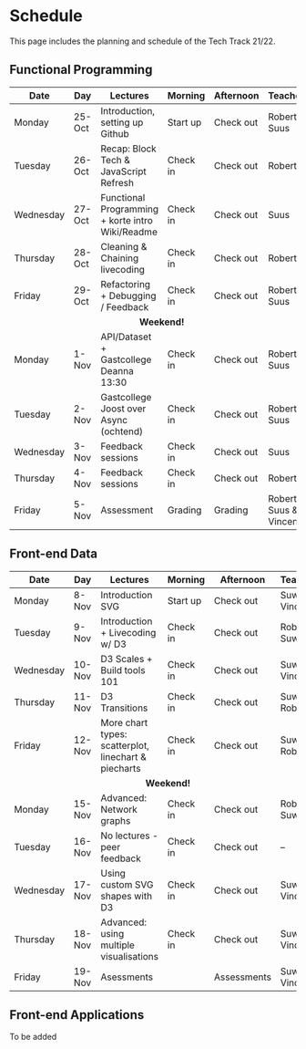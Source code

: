 # Schedule

This page includes the planning and schedule of the Tech Track 21/22.

## Functional Programming

<table>
  <thead>
    <tr>
      <th><strong>Date</strong></th>
      <th><strong>Day</strong></th>
      <th><strong>Lectures</strong></th>
      <th><strong>Morning</strong></th>
      <th><strong>Afternoon</strong></th>
      <th><strong>Teachers</strong></th>
    </tr>
  </thead>
  <tbody>
  	<tr>
  		<td>Monday</td>
  		<td>25-Oct</td>
  		<td>Introduction, setting up Github</td>
  		<td>Start up</td>
  		<td>Check out</td>
  		<td>Robert & Suus</td>
  	</tr>
  	<tr>
  		<td>Tuesday</td>
  		<td>26-Oct</td>
  		<td>Recap: Block Tech & JavaScript Refresh</td>
  		<td>Check in</td>
  		<td>Check out</td>
  		<td>Robert</td>
  	</tr>
   	<tr>
  		<td>Wednesday</td>
  		<td>27-Oct</td>
  		<td>Functional Programming + korte intro Wiki/Readme</td>
  		<td>Check in</td>
  		<td>Check out</td>
  		<td>Suus</td>
  	</tr>
  	<tr>
  		<td>Thursday</td>
  		<td>28-Oct</td>
  		<td>Cleaning & Chaining livecoding</td>
  		<td>Check in</td>
  		<td>Check out</td>
  		<td>Robert</td>
  	</tr>
   	<tr>
  		<td>Friday</td>
  		<td>29-Oct</td>
  		<td>Refactoring + Debugging / Feedback</td>
  		<td>Check in</td>
  		<td>Check out</td>
  		<td>Robert & Suus</td>
  	</tr>
  	<tr>
  		<td colspan="6" align="center"><strong>Weekend!</strong></td>
  	<tr>
  		<td>Monday</td>
  		<td>1-Nov</td>
  		<td>API/Dataset + Gastcollege Deanna 13:30</td>
  		<td>Check in</td>
  		<td>Check out</td>
  		<td>Robert & Suus</td>
  	</tr>
  	<tr>
  		<td>Tuesday</td>
  		<td>2-Nov</td>
  		<td>Gastcollege Joost over Async (ochtend)</td>
  		<td>Check in</td>
  		<td>Check out</td>
  		<td>Robert & Suus</td>
  	</tr>
   	<tr>
  		<td>Wednesday</td>
  		<td>3-Nov</td>
  		<td>Feedback sessions</td>
  		<td>Check in</td>
  		<td>Check out</td>
  		<td>Suus</td>
  	</tr>
  	<tr>
  		<td>Thursday</td>
  		<td>4-Nov</td>
  		<td>Feedback sessions</td>
  		<td>Check in</td>
  		<td>Check out</td>
  		<td>Robert</td>
  	</tr>
   	<tr>
  		<td>Friday</td>
  		<td>5-Nov</td>
  		<td>Assessment</td>
  		<td>Grading</td>
  		<td>Grading</td>
  		<td>Robert & Suus & Vincent</td>
  	</tr>
  </tbody>
</table>

## Front-end Data

<table>
  <thead>
    <tr>
      <th><strong>Date</strong></th>
      <th><strong>Day</strong></th>
      <th><strong>Lectures</strong></th>
      <th><strong>Morning</strong></th>
      <th><strong>Afternoon</strong></th>
      <th><strong>Teachers</strong></th>
    </tr>
  </thead>
  <tbody>
    <tr>
      <td>Monday</td>
      <td>8-Nov</td>
      <td>Introduction SVG</td>
      <td>Start up</td>
      <td>Check out</td>
      <td>Suwi & Vincent</td>
    </tr>
    <tr>
      <td>Tuesday</td>
      <td>9-Nov</td>
      <td>Introduction + Livecoding w/ D3</td>
      <td>Check in</td>
      <td>Check out</td>
      <td>Robert & Suwi</td>
    </tr>
    <tr>
      <td>Wednesday</td>
      <td>10-Nov</td>
      <td>D3 Scales + Build tools 101</td>
      <td>Check in</td>
      <td>Check out</td>
      <td>Suwi & Vincent</td>
    </tr>
    <tr>
      <td>Thursday</td>
      <td>11-Nov</td>
      <td>D3 Transitions</td>
      <td>Check in</td>
      <td>Check out</td>
      <td>Suwi & Robert</td>
    </tr>
    <tr>
      <td>Friday</td>
      <td>12-Nov</td>
      <td>More chart types: scatterplot, linechart & piecharts</td>
      <td>Check in</td>
      <td>Check out</td>
      <td>Suwi & Robert</td>
    </tr>
    <tr>
      <td colspan="6" align="center"><strong>Weekend!</strong></td>
    <tr>
      <td>Monday</td>
      <td>15-Nov</td>
      <td>Advanced: Network graphs</td>
      <td>Check in</td>
      <td>Check out</td>
      <td>Robert & Suwi</td>
    </tr>
    <tr>
      <td>Tuesday</td>
      <td>16-Nov</td>
      <td>No lectures - peer feedback</td>
      <td>Check in</td>
      <td>Check out</td>
      <td>–</td>
    </tr>
    <tr>
      <td>Wednesday</td>
      <td>17-Nov</td>
      <td>Using custom SVG shapes with D3</td>
      <td>Check in</td>
      <td>Check out</td>
      <td>Suwi & Vincent</td>
    </tr>
    <tr>
      <td>Thursday</td>
      <td>18-Nov</td>
      <td>Advanced: using multiple visualisations</td>
      <td>Check in</td>
      <td>Check out</td>
      <td>Suwi & Vincent</td>
    </tr>
    <tr>
      <td>Friday</td>
      <td>19-Nov</td>
      <td>Asessments</td>
      <td></td>
      <td>Assessments</td>
      <td>Suwi & Vincent</td>
    </tr>
  </tbody>
</table>

## Front-end Applications

To be added
